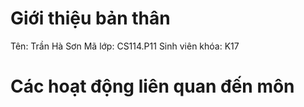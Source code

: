 # Giới thiệu bản thân

Tên: Trần Hà Sơn
Mã lớp: CS114.P11
Sinh viên khóa: K17

# Các hoạt động liên quan đến môn
